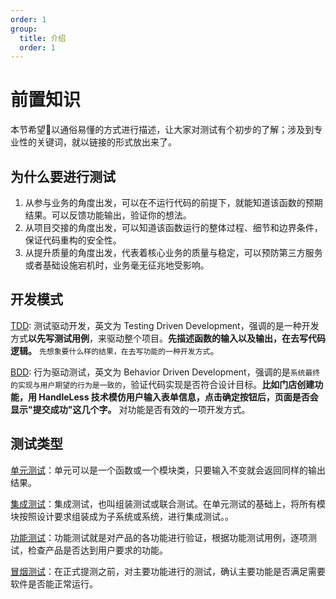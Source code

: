 ```yaml
---
order: 1
group:
  title: 介绍
  order: 1
---
```


# 前置知识

本节希望以通俗易懂的方式进行描述，让大家对测试有个初步的了解；涉及到专业性的关键词，就以链接的形式放出来了。

## 为什么要进行测试

1. 从参与业务的角度出发，可以在不运行代码的前提下，就能知道该函数的预期结果。可以反馈功能输出，验证你的想法。
2. 从项目交接的角度出发，可以知道该函数运行的整体过程、细节和边界条件，保证代码重构的安全性。
3. 从提升质量的角度出发，代表着核心业务的质量与稳定，可以预防第三方服务或者基础设施宕机时，业务毫无征兆地受影响。

## 开发模式

[TDD](https://baike.baidu.com/item/TDD/9064369): 测试驱动开发，英文为 Testing Driven Development，强调的是一种开发方式**以先写测试用例**，来驱动整个项目。**先描述函数的输入以及输出，在去写代码逻辑。** `先想象要什么样的结果，在去写功能的一种开发方式`。

[BDD](https://baike.baidu.com/item/%E8%A1%8C%E4%B8%BA%E9%A9%B1%E5%8A%A8%E5%BC%80%E5%8F%91/9424963?fr=aladdin&fromtitle=BDD&fromid=10735732): 行为驱动测试，英文为 Behavior Driven Development，强调的是`系统最终的实现与用户期望的行为是一致的`，验证代码实现是否符合设计目标。**比如门店创建功能，用 HandleLess 技术模仿用户输入表单信息，点击确定按钮后，页面是否会显示"提交成功"这几个字。** 对功能是否有效的一项开发方式。

## 测试类型

[单元测试](https://baike.baidu.com/item/%E5%8D%95%E5%85%83%E6%B5%8B%E8%AF%95)：单元可以是一个函数或一个模块类，只要输入不变就会返回同样的输出结果。

[集成测试](https://baike.baidu.com/item/%E9%9B%86%E6%88%90%E6%B5%8B%E8%AF%95/1924552)：集成测试，也叫组装测试或联合测试。在单元测试的基础上，将所有模块按照设计要求组装成为子系统或系统，进行集成测试。。

[功能测试](https://baike.baidu.com/item/%E5%8A%9F%E8%83%BD%E6%B5%8B%E8%AF%95/10921202?fr=aladdin)：功能测试就是对产品的各功能进行验证，根据功能测试用例，逐项测试，检查产品是否达到用户要求的功能。

[冒烟测试](https://baike.baidu.com/item/%E5%86%92%E7%83%9F%E6%B5%8B%E8%AF%95)：在正式提测之前，对主要功能进行的测试，确认主要功能是否满足需要软件是否能正常运行。

